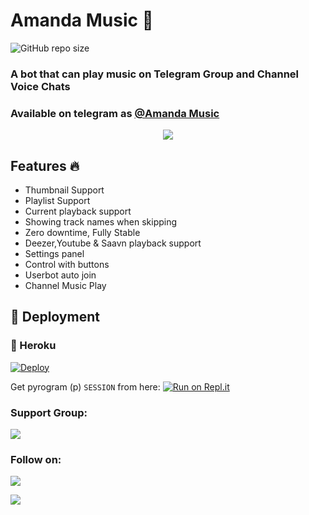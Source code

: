 <h1 align="centre">Amanda Music 🎵</h1>  

![GitHub repo size](https://img.shields.io/github/repo-size/TR-TECH-GUIDE/Amanda-Music?label=Repo%20Size)

### A bot that can play music on Telegram Group and Channel Voice Chats
### Available on telegram as [@Amanda Music](http://t.me/TheAmandaMusicbot)

<p align="center">
  <img src="https://telegra.ph/file/e8f3eedc2f4a286a9fe7e.jpg">
</p>

<h2> Features 🔥 </h2>

- Thumbnail Support
- Playlist Support
- Current playback support
- Showing track names when skipping
- Zero downtime, Fully Stable
- Deezer,Youtube & Saavn playback support
- Settings panel
- Control with buttons
- Userbot auto join
- Channel Music Play

## 🚀 Deployment

### 💜 Heroku

[![Deploy](https://www.herokucdn.com/deploy/button.svg)](https://heroku.com/deploy?template=https://github.com/TR-TECH-GUIDE/Amanda-Music)

Get pyrogram (p)  `SESSION` from here:
[![Run on Repl.it](https://repl.it/badge/github/SpEcHiDe/GenerateStringSession)](https://replit.com/@PDTharukRenuja/Pyrogram-String-Session)

### Support Group:
<a href="https://t.me/trtechguide"><img src="https://trtechguide.files.wordpress.com/2021/07/untitled-design-2.png"></a>

### Follow on:
<p align="left">
<a href="https://github.com/TR-TECH-GUIDE"><img src="https://img.shields.io/badge/GitHub-Follow%20on%20GitHub-inactive.svg?logo=github"></a>
</p>
<p align="left">
<a href="https://trtechguide.wordpress.com"><img src="https://img.shields.io/badge/Wordpress-Follow%20on%20Wordpress-informational.svg?logo=wordpress"></a>
</p>
